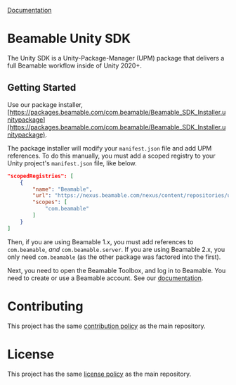 [Documentation](https://docs.beamable.com/docs/installing-beamable)

# Beamable Unity SDK
The Unity SDK is a Unity-Package-Manager (UPM) package that delivers a full Beamable workflow inside of Unity 2020+. 

## Getting Started

Use our package installer, 
[https://packages.beamable.com/com.beamable/Beamable_SDK_Installer.unitypackage](https://packages.beamable.com/com.beamable/Beamable_SDK_Installer.unitypackage).

The package installer will modify your `manifest.json` file and add UPM references. To do this manually, you must add a scoped registry to your Unity project's `manifest.json` file, like below.

```json
"scopedRegistries": [
    {
        "name": "Beamable",
        "url": "https://nexus.beamable.com/nexus/content/repositories/unity",
        "scopes": [
            "com.beamable"
        ]
    }
]
```

Then, if you are using Beamable 1.x, you must add references to `com.beamable`, _and_ `com.beamable.server`. If you are using Beamable 2.x, you only need `com.beamable` (as the other package was factored into the first).

Next, you need to open the Beamable Toolbox, and log in to Beamable. You need to create or use a Beamable account. See our [documentation](https://docs.beamable.com/docs/installing-beamable). 


# Contributing 
This project has the same [contribution policy](https://github.com/beamable/BeamableProduct/tree/main/README.md#Contributing) as the main repository.

# License 
This project has the same [license policy](https://github.com/beamable/BeamableProduct/tree/main/README.md#License) as the main repository.